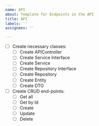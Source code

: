 ```yaml
---
name: API
about: Template for Endpoints in the API
title: API
labels: ''
assignees: ''

---
```


- [ ] Create necessary classes:
  - [ ] Create APIController
  - [ ] Create Service Interface
  - [ ] Create Service
  - [ ] Create Repository Interface
  - [ ] Create Repository
  - [ ] Create  Entity
  - [ ] Create DTO
- [ ] Create CRUD end-points:
  - [ ] Get all
  - [ ] Get by Id
  - [ ] Create
  - [ ] Update
  - [ ] Delete
